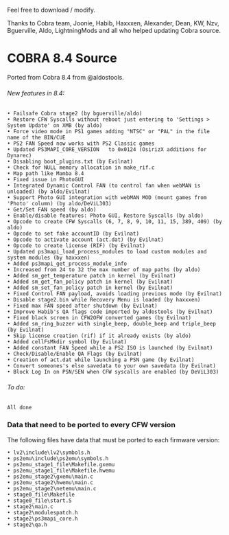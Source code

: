 Feel free to download / modify.

Thanks to Cobra team, Joonie, Habib, Haxxxen, Alexander, Dean, KW, Nzv, Bguerville, Aldo, LightningMods and all who helped updating Cobra source.

# COBRA 8.4 Source

Ported from Cobra 8.4 from @aldostools.

###### New features in 8.4:
    • Failsafe Cobra stage2 (by bguerville/aldo)
    • Restore CFW Syscalls without reboot just entering to 'Settings > System Update' on XMB (by aldo)
    • Force video mode in PS1 games adding "NTSC" or "PAL" in the file name of the BIN/CUE
    • PS2 FAN Speed now works with PS2 Classic games
    • Updated PS3MAPI_CORE_VERSION   to 0x0124 (OsirizX additions for Dynarec)
    • Disabling boot_plugins.txt (by Evilnat)
    • Check for NULL memory allocation in make_rif.c
    • Map path like Mamba 8.4
    • Fixed issue in PhotoGUI
    • Integrated Dynamic Control FAN (to control fan when webMAN is unloaded) (by aldo/Evilnat)
    • Support Photo GUI integration with webMAN MOD (mount games from 'Photo' column) (by aldo/DeViL303)
    • Get/Set FAN speed (by aldo)
    • Enable/disable features: Photo GUI, Restore Syscalls (by aldo)
    • Opcode to create CFW Syscalls (6, 7, 8, 9, 10, 11, 15, 389, 409) (by aldo)
    • Opcode to set fake accountID (by Evilnat)
    • Opcode to activate account (act.dat) (by Evilnat)
    • Opcode to create license (RIF) (by Evilnat)
    • Updated ps3mapi_load_process_modules to load custom modules and system modules (by haxxxen)
    • Added ps3mapi_get_process_module_info
    • Increased from 24 to 32 the max number of map paths (by aldo)
    • Added sm_get_temperature patch in kernel (by Evilnat)
    • Added sm_get_fan_policy patch in kernel (by Evilnat)
    • Added sm_set_fan_policy patch in kernel (by Evilnat)
    • Fixed Control FAN payload, avoids loading previous mode (by Evilnat)
    • Disable stage2.bin while Recovery Menu is loaded (by haxxxen)
    • Fixed max FAN speed after shutdown (by Evilnat)
    • Improve Habib's QA flags code imported by aldostools (by Evilnat)
    • Fixed black screen in CFW2OFW converted games (by Evilnat)
    • Added sm_ring_buzzer with single_beep, double_beep and triple_beep (by Evilnat)
    • Skip license creation (rif) if it already exists (by aldo)
    • Added cellFsMkdir symbol (by Evilnat)
    • Added constant FAN Speed while a PS2 ISO is launched (by Evilnat)
    • Check/Disable/Enable QA Flags (by Evilnat)
    • Creation of act.dat while launching a PSN game (by Evilnat)
    • Convert someones's else savedata to your own savedata (by Evilnat)
    • Block Log In on PSN/SEN when CFW syscalls are enabled (by DeViL303)
    
###### To do:
    All done

### Data that need to be ported to every CFW version

The following files have data that must be ported to each firmware version:

    • lv2\include\lv2\symbols.h
    • ps2emu\include\ps2emu\symbols.h
    • ps2emu_stage1_file\Makefile.gxemu
    • ps2emu_stage1_file\Makefile.hwemu
    • ps2emu_stage2\gxemu\main.c
    • ps2emu_stage2\hwemu\main.c
    • ps2emu_stage2\netemu\main.c
    • stage0_file\Makefile
    • stage0_file\start.S
    • stage2\main.c
    • stage2\modulespatch.h
    • stage2\ps3mapi_core.h
    • stage2\qa.h
